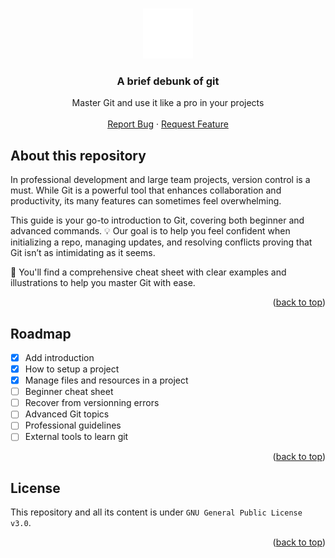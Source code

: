 <a name="readme-top"></a>

<br />
<div align="center">
<a href="https://leetcode.com">
    <img src="./resources/git.svg" alt="Logo" width="80" height="80">
  </a>
  <h3 align="center">A brief debunk of git</h3>

  <p align="center">
    Master Git and use it like a pro in your projects
    <br />
    <br />
    <a href="https://github.com/pallandir/git-primer/issues">Report Bug</a>
    ·
    <a href="https://github.com/pallandir/git-primer/issues">Request Feature</a>
  </p>
</div>

## About this repository

In professional development and large team projects, version control is a must. While Git is a powerful tool that enhances collaboration and productivity, its many features can sometimes feel overwhelming.

This guide is your go-to introduction to Git, covering both beginner and advanced commands. 💡 Our goal is to help you feel confident when initializing a repo, managing updates, and resolving conflicts proving that Git isn’t as intimidating as it seems.

📖 You'll find a comprehensive cheat sheet with clear examples and illustrations to help you master Git with ease.

<p align="right">(<a href="#readme-top">back to top</a>)</p>

<!-- ROADMAP -->

## Roadmap

- [x] Add introduction
- [x] How to setup a project
- [x] Manage files and resources in a project
- [ ] Beginner cheat sheet
- [ ] Recover from versionning errors
- [ ] Advanced Git topics
- [ ] Professional guidelines
- [ ] External tools to learn git

<p align="right">(<a href="#readme-top">back to top</a>)</p>

<!-- LICENSE -->

## License

This repository and all its content is under `GNU General Public License v3.0`.

<p align="right">(<a href="#readme-top">back to top</a>)</p>
